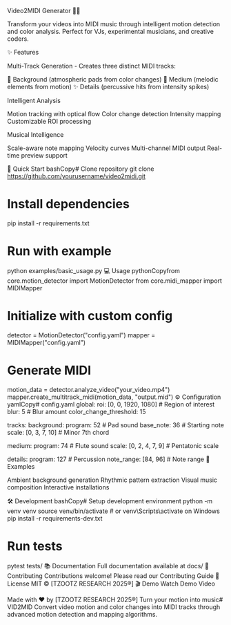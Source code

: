 Video2MIDI Generator 🎥🎹

Transform your videos into MIDI music through intelligent motion detection and color analysis. Perfect for VJs, experimental musicians, and creative coders.

✨ Features

Multi-Track Generation - Creates three distinct MIDI tracks:

🌊 Background (atmospheric pads from color changes)
🎵 Medium (melodic elements from motion)
✨ Details (percussive hits from intensity spikes)


Intelligent Analysis

Motion tracking with optical flow
Color change detection
Intensity mapping
Customizable ROI processing


Musical Intelligence

Scale-aware note mapping
Velocity curves
Multi-channel MIDI output
Real-time preview support



🚀 Quick Start
bashCopy# Clone repository
git clone https://github.com/yourusername/video2midi.git

# Install dependencies
pip install -r requirements.txt

# Run with example
python examples/basic_usage.py
💻 Usage
pythonCopyfrom core.motion_detector import MotionDetector
from core.midi_mapper import MIDIMapper

# Initialize with custom config
detector = MotionDetector("config.yaml")
mapper = MIDIMapper("config.yaml")

# Generate MIDI
motion_data = detector.analyze_video("your_video.mp4")
mapper.create_multitrack_midi(motion_data, "output.mid")
⚙️ Configuration
yamlCopy# config.yaml
global:
  roi: [0, 0, 1920, 1080]  # Region of interest
  blur: 5                   # Blur amount
  color_change_threshold: 15

tracks:
  background:
    program: 52            # Pad sound
    base_note: 36          # Starting note
    scale: [0, 3, 7, 10]   # Minor 7th chord
    
  medium:
    program: 74           # Flute sound
    scale: [0, 2, 4, 7, 9] # Pentatonic scale
    
  details:
    program: 127          # Percussion
    note_range: [84, 96]  # Note range
🎨 Examples

Ambient background generation
Rhythmic pattern extraction
Visual music composition
Interactive installations

🛠️ Development
bashCopy# Setup development environment
python -m venv venv
source venv/bin/activate  # or venv\Scripts\activate on Windows
pip install -r requirements-dev.txt

# Run tests
pytest tests/
📚 Documentation
Full documentation available at docs/
🤝 Contributing
Contributions welcome! Please read our Contributing Guide
📄 License
MIT © [TZOOTZ RESEARCH 2025®]
🎬 Demo
Watch Demo Video

Made with ❤️ by [TZOOTZ RESEARCH 2025®]
Turn your motion into music# VID2MID
Convert video motion and color changes into MIDI tracks through advanced motion detection and mapping algorithms.
